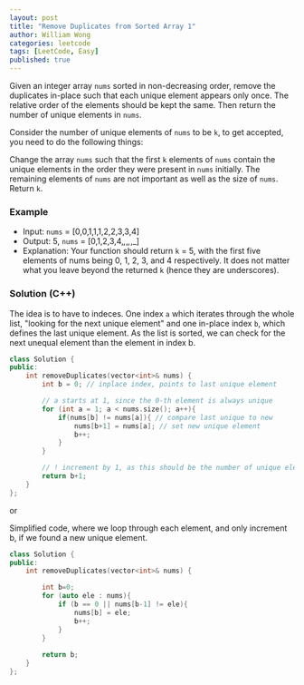 ```yaml
---
layout: post
title: "Remove Duplicates from Sorted Array 1"
author: William Wong
categories: leetcode
tags: [LeetCode, Easy]
published: true
---
```


Given an integer array `nums` sorted in non-decreasing order, remove the duplicates in-place such that each unique element appears only once. The relative order of the elements should be kept the same. Then return the number of unique elements in `nums`.

Consider the number of unique elements of `nums` to be `k`, to get accepted, you need to do the following things:

Change the array `nums` such that the first `k` elements of `nums` contain the unique elements in the order they were present in `nums` initially. The remaining elements of `nums` are not important as well as the size of `nums`.
Return `k`.

### Example
- Input: `nums` = [0,0,1,1,1,2,2,3,3,4]
- Output: 5, `nums` = [0,1,2,3,4,_,_,_,_,_]
- Explanation: Your function should return `k` = 5, with the first five elements of nums being 0, 1, 2, 3, and 4 respectively.
It does not matter what you leave beyond the returned `k` (hence they are underscores).

### Solution (C++)
The idea is to have to indeces. One index `a` which iterates through the whole list, "looking for the next unique element" and one in-place index `b`, which defines the last unique element.
As the list is sorted, we can check for the next unequal element than the element in index b.

```c++
class Solution {
public:
    int removeDuplicates(vector<int>& nums) {
        int b = 0; // inplace index, points to last unique element

        // a starts at 1, since the 0-th element is always unique
        for (int a = 1; a < nums.size(); a++){
            if(nums[b] != nums[a]){ // compare last unique to new
                nums[b+1] = nums[a]; // set new unique element 
                b++;
            }
        }

        // ! increment by 1, as this should be the number of unique elements
        return b+1; 
    }
};
```

or 

Simplified code, where we loop through each element, and only increment b, if we found a new unique element.
```c++
class Solution {
public:
    int removeDuplicates(vector<int>& nums) {

        int b=0;
        for (auto ele : nums){
            if (b == 0 || nums[b-1] != ele){
                nums[b] = ele;
                b++;
            }
        }
        
        return b;
    }
};
```

